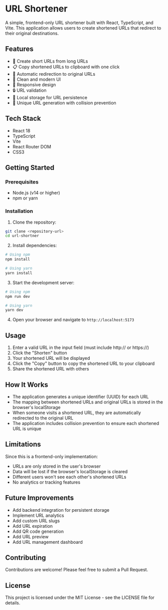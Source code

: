 # URL Shortener

A simple, frontend-only URL shortener built with React, TypeScript, and Vite. This application allows users to create shortened URLs that redirect to their original destinations.

## Features

- 🔗 Create short URLs from long URLs
- 📋 Copy shortened URLs to clipboard with one click
- 🔄 Automatic redirection to original URLs
- 🎨 Clean and modern UI
- 📱 Responsive design
- 🔒 URL validation
- 💾 Local storage for URL persistence
- 🎯 Unique URL generation with collision prevention

## Tech Stack

- React 18
- TypeScript
- Vite
- React Router DOM
- CSS3

## Getting Started

### Prerequisites

- Node.js (v14 or higher)
- npm or yarn

### Installation

1. Clone the repository:
```bash
git clone <repository-url>
cd url-shortner
```

2. Install dependencies:
```bash
# Using npm
npm install

# Using yarn
yarn install
```

3. Start the development server:
```bash
# Using npm
npm run dev

# Using yarn
yarn dev
```

4. Open your browser and navigate to `http://localhost:5173`

## Usage

1. Enter a valid URL in the input field (must include http:// or https://)
2. Click the "Shorten" button
3. Your shortened URL will be displayed
4. Click the "Copy" button to copy the shortened URL to your clipboard
5. Share the shortened URL with others

## How It Works

- The application generates a unique identifier (UUID) for each URL
- The mapping between shortened URLs and original URLs is stored in the browser's localStorage
- When someone visits a shortened URL, they are automatically redirected to the original URL
- The application includes collision prevention to ensure each shortened URL is unique

## Limitations

Since this is a frontend-only implementation:
- URLs are only stored in the user's browser
- Data will be lost if the browser's localStorage is cleared
- Different users won't see each other's shortened URLs
- No analytics or tracking features

## Future Improvements

- Add backend integration for persistent storage
- Implement URL analytics
- Add custom URL slugs
- Add URL expiration
- Add QR code generation
- Add URL preview
- Add URL management dashboard

## Contributing

Contributions are welcome! Please feel free to submit a Pull Request.

## License

This project is licensed under the MIT License - see the LICENSE file for details. 